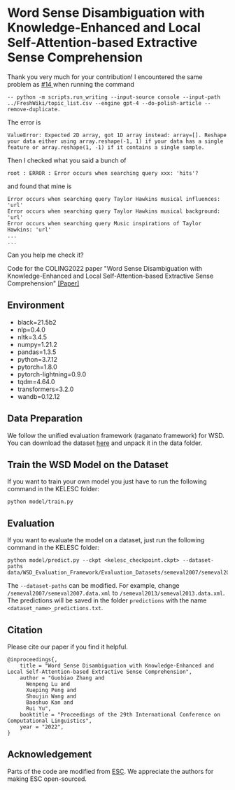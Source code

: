 #  Word Sense Disambiguation with Knowledge-Enhanced and Local Self-Attention-based Extractive Sense Comprehension

Thank you very much for your contribution! I encountered the same problem as [#14 ](https://github.com/stanford-oval/storm/issues/14)when running the command
```shell
-- python -m scripts.run_writing --input-source console --input-path ../FreshWiki/topic_list.csv --engine gpt-4 --do-polish-article --remove-duplicate. 
```
The error is
```shell
ValueError: Expected 2D array, got 1D array instead: array=[]. Reshape your data either using array.reshape(-1, 1) if your data has a single feature or array.reshape(1, -1) if it contains a single sample. 
```
Then I checked what you said a bunch of  
```shell 
root : ERROR : Error occurs when searching query xxx: 'hits'?
``` 
and found that mine is 
```shell
Error occurs when searching query Taylor Hawkins musical influences: 'url' 
Error occurs when searching query Taylor Hawkins musical background: 'url'
Error occurs when searching query Music inspirations of Taylor Hawkins: 'url'
...
...
```  
Can you help me check it?

Code for the COLING2022 paper "Word Sense Disambiguation with Knowledge-Enhanced and Local Self-Attention-based Extractive Sense Comprehension"
[[Paper]](https://aclanthology.org/2022.coling-1.357/)

## Environment
- black=21.5b2
- nlp=0.4.0
- nltk=3.4.5
- numpy=1.21.2
- pandas=1.3.5
- python=3.7.12
- pytorch=1.8.0
- pytorch-lightning=0.9.0
- tqdm=4.64.0
- transformers=3.2.0
- wandb=0.12.12


## Data Preparation
We follow the unified evaluation framework (raganato framework) for WSD. You can download the dataset [here](http://lcl.uniroma1.it/wsdeval/home) and unpack it in the data folder.
## Train the WSD Model on the Dataset
If you want to train your own model you just have to run the following command in the KELESC folder:
```shell
python model/train.py
```
## Evaluation
If you want to evaluate the model on a dataset, just run the following command in the KELESC folder:
```shell
python model/predict.py --ckpt <kelesc_checkpoint.ckpt> --dataset-paths data/WSD_Evaluation_Framework/Evaluation_Datasets/semeval2007/semeval2007.data.xml 
```
The ```--dataset-paths``` can be modified. For example, change  ```/semeval2007/semeval2007.data.xml``` to ```/semeval2013/semeval2013.data.xml```. The predictions will be saved in the folder ```predictions``` with the name ```<dataset_name>_predictions.txt```.
## Citation
Please cite our paper if you find it helpful.
```
@inproceedings{,
    title = "Word Sense Disambiguation with Knowledge-Enhanced and Local Self-Attention-based Extractive Sense Comprehension",
    author = "Guobiao Zhang and 
      Wenpeng Lu and
      Xueping Peng and
      Shoujin Wang and
      Baoshuo Kan and
      Rui Yu",
    booktitle = "Proceedings of the 29th International Conference on Computational Linguistics",
    year = "2022",
}
```
## Acknowledgement
Parts of the code are modified from [ESC](https://github.com/SapienzaNLP/esc). We appreciate the authors for making ESC open-sourced.

